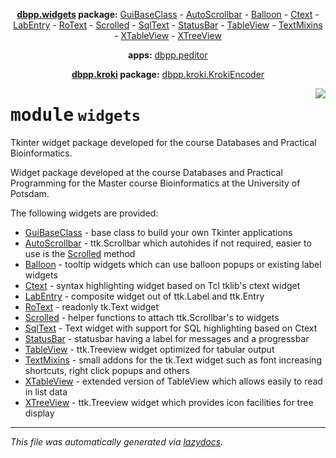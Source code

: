 <center>

**[dbpp.widgets](dbpp.widgets.md) package:** 
[GuiBaseClass](dbpp.widgets.GuiBaseClass.md) -
[AutoScrollbar](dbpp.widgets.AutoScrollbar.md) -
[Balloon](dbpp.widgets.Balloon.md) -
[Ctext](dbpp.widgets.Ctext.md) -
[LabEntry](dbpp.widgets.LabEntry.md) -
[RoText](dbpp.widgets.RoText.md) -
[Scrolled](dbpp.widgets.Scrolled.md) -
[SqlText](dbpp.widgets.SqlText.md) -
[StatusBar](dbpp.widgets.StatusBar.md) -
[TableView](dbpp.widgets.TableView.md) -
[TextMixins](dbpp.widgets.TextMixins.md) -
[XTableView](dbpp.widgets.XTableView.md) -
[XTreeView](dbpp.widgets.XTreeView.md) 

**apps:** [dbpp.peditor](dbpp.peditor.PumlEditor.md)

**[dbpp.kroki](dbpp.kroki.md) package:** 
[dbpp.kroki.KrokiEncoder](dbpp.kroki.KrokiEncoder.md)

</center>

<!-- markdownlint-disable -->

<a href="../dbpp/widgets/__init__.py#L0"><img align="right" style="float:right;" src="https://img.shields.io/badge/-source-cccccc?style=flat-square" /></a>

# <kbd>module</kbd> `widgets`
Tkinter widget package developed for the course Databases and Practical Bioinformatics. 

Widget package developed at the course Databases and Practical Programming for the Master course Bioinformatics at the University of Potsdam.  

The following widgets are provided: 


- [GuiBaseClass](dbpp.widgets.GuiBaseClass.md) - base class to build your own Tkinter applications 
- [AutoScrollbar](dbpp.widgets.AutoScrollbar.md) - ttk.Scrollbar which autohides if not required, easier to use is the [Scrolled](Scrolled.md) method 
- [Balloon](dbpp.widgets.Balloon.md) - tooltip widgets which can use balloon popups or existing label widgets 
- [Ctext](dbpp.widgets.Ctext.md) - syntax highlighting widget based on Tcl tklib's ctext widget 
- [LabEntry](dbpp.widgets.LabEntry.md) - composite widget out of ttk.Label and ttk.Entry  
- [RoText](dbpp.widgets.RoText.md) - readonly tk.Text widget 
- [Scrolled](dbpp.widgets.Scrolled.md) - helper functions to attach ttk.Scrollbar's to widgets 
- [SqlText](dbpp.widgets.SqlText.md) - Text widget with support for SQL highlighting based on Ctext 
- [StatusBar](dbpp.widgets.StatusBar.md) - statusbar having a label for messages and a progressbar 
- [TableView](dbpp.widgets.TableView.md) - ttk.Treeview widget optimized for tabular output 
- [TextMixins](dbpp.widgets.TextMixins.md) - small addons for the tk.Text widget such as font increasing shortcuts, right click popups and others 
- [XTableView](dbpp.widgets.XTableView.md) - extended version of TableView which allows easily to read in list data 
- [XTreeView](dbpp.widgets.XTreeView.md) - ttk.Treeview widget which provides icon facilities for tree display 





---

_This file was automatically generated via [lazydocs](https://github.com/ml-tooling/lazydocs)._
